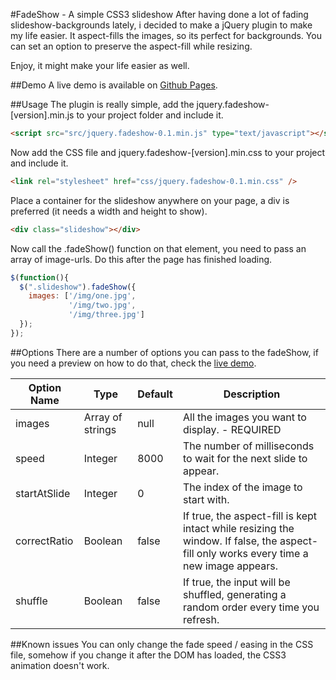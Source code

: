 #FadeShow - A simple CSS3 slideshow
After having done a lot of fading slideshow-backgrounds lately, i decided to make a jQuery plugin to make my life easier. It aspect-fills the images, so its perfect for backgrounds. You can set an option to preserve the aspect-fill while resizing.

Enjoy, it might make your life easier as well.

##Demo
A live demo is available on [Github Pages](http://terwanerik.github.io/FadeShow).

##Usage
The plugin is really simple, add the jquery.fadeshow-[version].min.js to your project folder and include it.

```html
<script src="src/jquery.fadeshow-0.1.min.js" type="text/javascript"></script>
```

Now add the CSS file and jquery.fadeshow-[version].min.css to your project and include it.

```html
<link rel="stylesheet" href="css/jquery.fadeshow-0.1.min.css" />
```

Place a container for the slideshow anywhere on your page, a div is preferred (it needs a width and height to show).

```html
<div class="slideshow"></div>
```

Now call the .fadeShow() function on that element, you need to pass an array of image-urls. Do this after the page has finished loading.

```javascript
$(function(){
  $(".slideshow").fadeShow({
    images: ['/img/one.jpg',
	         '/img/two.jpg',
	         '/img/three.jpg']
  });
});
```


##Options
There are a number of options you can pass to the fadeShow, if you need a preview on how to do that, check the [live demo](http://terwanerik.github.io/FadeShow).

| Option Name | Type | Default | Description |
| ----------- | ---- | ------- | ----------- |
| images | Array of strings | null | All the images you want to display.  - REQUIRED |
| speed | Integer | 8000 | The number of milliseconds to wait for the next slide to appear. |
| startAtSlide | Integer | 0 | The index of the image to start with. |
| correctRatio | Boolean | false | If true, the aspect-fill is kept intact while resizing the window. If false, the aspect-fill only works every time a new image appears. |
| shuffle | Boolean | false | If true, the input will be shuffled, generating a random order every time you refresh. |


##Known issues
You can only change the fade speed / easing in the CSS file, somehow if you change it after the DOM has loaded, the CSS3 animation doesn't work.